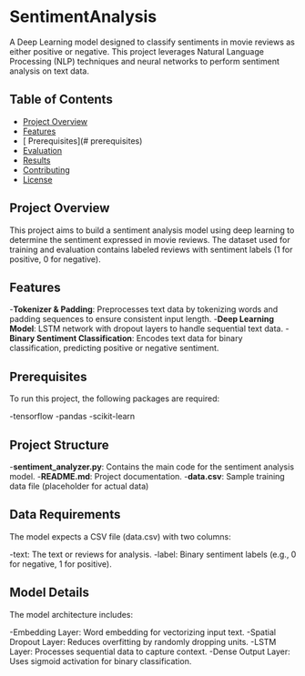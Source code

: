 # SentimentAnalysis


A Deep Learning model designed to classify sentiments in movie reviews as either positive or negative. This project leverages Natural Language Processing (NLP) techniques and neural networks to perform sentiment analysis on text data.

## Table of Contents
- [Project Overview](#project-overview)
- [Features](#features)
- [ Prerequisites](# prerequisites)
- [Evaluation](#evaluation)
- [Results](#results)
- [Contributing](#contributing)
- [License](#license)

## Project Overview
This project aims to build a sentiment analysis model using deep learning to determine the sentiment expressed in movie reviews. The dataset used for training and evaluation contains labeled reviews with sentiment labels (1 for positive, 0 for negative).

## Features
-**Tokenizer & Padding**: Preprocesses text data by tokenizing words and padding sequences to ensure consistent input length.
-**Deep Learning Model**: LSTM network with dropout layers to handle sequential text data.
-**Binary Sentiment Classification**: Encodes text data for binary classification, predicting positive or negative sentiment.

## Prerequisites
To run this project, the following packages are required:

-tensorflow
-pandas
-scikit-learn

## Project Structure
-**sentiment_analyzer.py**: Contains the main code for the sentiment analysis model.
-**README.md**: Project documentation.
-**data.csv**: Sample training data file (placeholder for actual data)
## Data Requirements
The model expects a CSV file (data.csv) with two columns:

-text: The text or reviews for analysis.
-label: Binary sentiment labels (e.g., 0 for negative, 1 for positive).
## Model Details
The model architecture includes:

-Embedding Layer: Word embedding for vectorizing input text.
-Spatial Dropout Layer: Reduces overfitting by randomly dropping units.
-LSTM Layer: Processes sequential data to capture context.
-Dense Output Layer: Uses sigmoid activation for binary classification.



